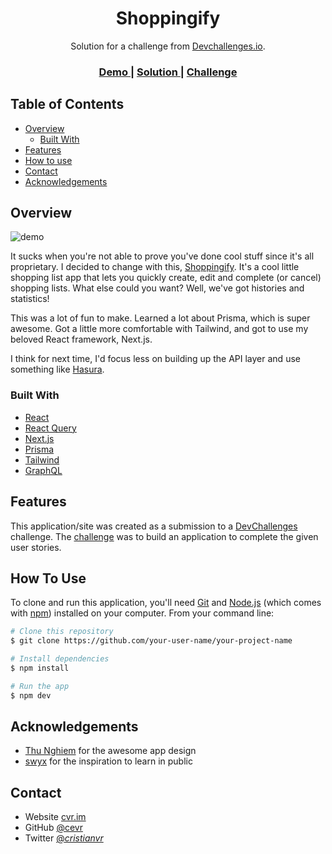 <h1 align="center">Shoppingify</h1>

<div align="center">
   Solution for a challenge from  <a href="http://devchallenges.io" target="_blank">Devchallenges.io</a>.
</div>

<div align="center">
  <h3>
    <a href="https://shoppingify.vercel.app/">
      Demo
    </a>
    <span> | </span>
    <a href="https://github.com/cevr/shoppingify">
      Solution
    </a>
    <span> | </span>
    <a href="https://devchallenges.io/challenges/mGd5VpbO4JnzU6I9l96x">
      Challenge
    </a>
  </h3>
</div>

<!-- TABLE OF CONTENTS -->

## Table of Contents

- [Overview](#overview)
  - [Built With](#built-with)
- [Features](#features)
- [How to use](#how-to-use)
- [Contact](#contact)
- [Acknowledgements](#acknowledgements)

<!-- OVERVIEW -->

## Overview

![demo](/demo.gif)

It sucks when you're not able to prove you've done cool stuff since it's all proprietary. I decided to change with this, [Shoppingify](https://shoppingify.vercel.app/). It's a cool little shopping list app that lets you quickly create, edit and complete (or cancel) shopping lists. What else could you want? Well, we've got histories and statistics!

This was a lot of fun to make. Learned a lot about Prisma, which is super awesome. Got a little more comfortable with Tailwind, and got to use my beloved React framework, Next.js.

I think for next time, I'd focus less on building up the API layer and use something like [Hasura](https://hasura.io/).

### Built With

<!-- This section should list any major frameworks that you built your project using. Here are a few examples.-->

- [React](https://reactjs.org/)
- [React Query](https://react-query.tanstack.com/)
- [Next.js](https://nextjs.org/)
- [Prisma](https://www.prisma.io/)
- [Tailwind](https://tailwindcss.com/)
- [GraphQL](https://graphql.org/)

## Features

<!-- List the features of your application or follow the template. Don't share the figma file here :) -->

This application/site was created as a submission to a [DevChallenges](https://devchallenges.io/challenges) challenge. The [challenge](https://devchallenges.io/challenges/mGd5VpbO4JnzU6I9l96x) was to build an application to complete the given user stories.

## How To Use

<!-- Example: -->

To clone and run this application, you'll need [Git](https://git-scm.com) and [Node.js](https://nodejs.org/en/download/) (which comes with [npm](http://npmjs.com)) installed on your computer. From your command line:

```bash
# Clone this repository
$ git clone https://github.com/your-user-name/your-project-name

# Install dependencies
$ npm install

# Run the app
$ npm dev
```

## Acknowledgements

<!-- This section should list any articles or add-ons/plugins that helps you to complete the project. This is optional but it will help you in the future. For example -->

- [Thu Nghiem](https://twitter.com/thunghiemdinh) for the awesome app design
- [swyx](https://twitter.com/swyx) for the inspiration to learn in public

## Contact

- Website [cvr.im](https://cvr.im)
- GitHub [@cevr](https://github.com/cevr)
- Twitter [@_cristianvr_](https://twitter.com/_cristianvr_)
